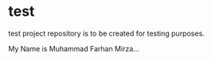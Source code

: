 
# test
test project repository is to be created for testing purposes.


My Name is Muhammad Farhan Mirza...
